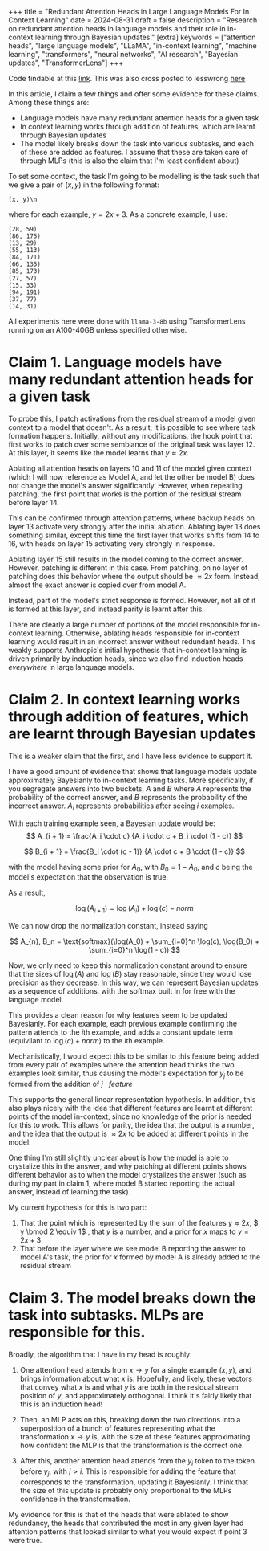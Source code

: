 +++
title = "Redundant Attention Heads in Large Language Models For In Context Learning"
date = 2024-08-31
draft = false
description = "Research on redundant attention heads in language models and their role in in-context learning through Bayesian updates."
[extra]
keywords = ["attention heads", "large language models", "LLaMA", "in-context learning", "machine learning", "transformers", "neural networks", "AI research", "Bayesian updates", "TransformerLens"]
+++

Code findable at this [link](https://github.com/skunnavakkam/redundant-attention-heads). This was also cross posted to lesswrong [here](https://www.lesswrong.com/posts/Q8KmWzbituyGCkSro/redundant-attention-heads-in-large-language-models-for-in)

In this article, I claim a few things and offer some evidence for these claims. Among these things are:
- Language models have many redundant attention heads for a given task
- In context learning works through addition of features, which are learnt through Bayesian updates
- The model likely breaks down the task into various subtasks, and each of these are added as features. I assume that these are taken care of through MLPs (this is also the claim that I'm least confident about)

To set some context, the task I'm going to be modelling is the task such that we give a pair of $(x, y)$ in the following format:

```
(x, y)\n
```

where for each example, $y = 2x + 3$. As a concrete example, I use:
```
(28, 59)
(86, 175)
(13, 29)
(55, 113)
(84, 171)
(66, 135)
(85, 173)
(27, 57)
(15, 33)
(94, 191)
(37, 77)
(14, 31)
```

All experiments here were done with `llama-3-8b` using TransformerLens running on an A100-40GB unless specified otherwise. 

# Claim 1. Language models have many redundant attention heads for a given task

To probe this, I patch activations from the residual stream of a model given context to a model that doesn't. As a result, it is possible to see where task formation happens. Initially, without any modifications, the hook point that first works to patch over some semblance of the original task was layer 12. At this layer, it seems like the model learns that $y \approx 2x$.

Ablating all attention heads on layers 10 and 11 of the model given context (which I will now reference as Model A, and let the other be model B) does not change the model's answer significantly. However, when repeating patching, the first point that works is the portion of the residual stream before layer 14. 

This can be confirmed through attention patterns, where backup heads on layer 13 activate very strongly after the initial ablation. Ablating layer 13 does something similar, except this time the first layer that works shifts from 14 to 16, with heads on layer 15 activating very strongly in response.

Ablating layer 15 still results in the model coming to the correct answer. However, patching is different in this case. From patching, on no layer of patching does this behavior where the output should be $\approx 2x$ form. Instead, almost the exact answer is copied over from model A. 

Instead, part of the model's strict response is formed. However, not all of it is formed at this layer, and instead parity is learnt after this. 

There are clearly a large number of portions of the model responsible for in-context learning. Otherwise, ablating heads responsible for in-context learning would result in an incorrect answer without redundant heads. This weakly supports Anthropic's initial hypothesis that in-context learning is driven primarily by induction heads, since we also find induction heads *everywhere* in large language models. 

# Claim 2. In context learning works through addition of features, which are learnt through Bayesian updates

This is a weaker claim that the first, and I have less evidence to support it. 

I have a good amount of evidence that shows that language models update approximately Bayesianly to in-context learning tasks. More specifically, if you segregate answers into two buckets, $A$ and $B$ where $A$ represents the probability of the correct answer, and $B$ represents the probability of the incorrect answer. $A_i$ represents probabilities after seeing $i$ examples. 

With each training example seen, a Bayesian update would be:
$$
A_{i + 1} = \frac{A_i \cdot c} {A_i \cdot c + B_i \cdot (1 - c)}
$$

$$
B_{i + 1} = \frac{B_i \cdot (c - 1)} {A \cdot c + B \cdot (1 - c)}
$$

with the model having some prior for $A_0$, with $B_0 = 1 - A_0$, and $c$ being the model's expectation that the observation is true.

As a result, 

$$
\log(A_{i + 1}) = \log(A_i) + \log(c) - norm
$$

We can now drop the normalization constant, instead saying

$$
A_{n}, B_n = \text{softmax}(\log(A_0) + \sum_{i=0}^n \log(c), \log(B_0) + \sum_{i=0}^n \log(1 - c))
$$

Now, we only need to keep this normalization constant around to ensure that the sizes of $\log(A)$ and $\log(B)$ stay reasonable, since they would lose precision as they decrease. In this way, we can represent Bayesian updates as a sequence of additions, with the softmax built in for free with the language model.

This provides a clean reason for why features seem to be updated Bayesianly. For each example, each previous example confirming the pattern attends to the $i$th example, and adds a constant update term (equivilant to $\log(c) + norm$) to the $i$th example. 

Mechanistically, I would expect this to be similar to this feature being added from every pair of examples where the attention head thinks the two examples look similar, thus causing the model's expectation for $y_j$ to be formed from the addition of $j \cdot feature$

This supports the general linear representation hypothesis. In addition, this also plays nicely with the idea that different features are learnt at different points of the model in-context, since no knowledge of the prior is needed for this to work. This allows for parity, the idea that the output is a number, and the idea that the output is $\approx 2x$ to be added at different points in the model.

One thing I'm still slightly unclear about is how the model is able to crystalize this in the answer, and why patching at different points shows different behavior as to when the model crystalizes the answer (such as during my part in claim 1, where model B started reporting the actual answer, instead of learning the task).

My current hypothesis for this is two part:
1. That the point which is represented by the sum of the features $y \approx 2x$, $ y \bmod 2 \equiv 1$ , that $y$ is a number, and a prior for $x$ maps to $y = 2x + 3$
2. That before the layer where we see model B reporting the answer to model A's task, the prior for $x$ formed by model A is already added to the residual stream

# Claim 3. The model breaks down the task into subtasks. MLPs are responsible for this.

Broadly, the algorithm that I have in my head is roughly:

1. One attention head attends from $x \to y$ for a single example $(x, y)$, and brings information about what $x$ is. Hopefully, and likely, these vectors that convey what $x$ is and what $y$ is are both in the residual stream position of $y$, and approximately orthogonal. I think it's fairly likely that this is an induction head!

2. Then, an MLP acts on this, breaking down the two directions into a superposition of a bunch of features representing what the transformation $x \to y$ is, with the size of these features approximating how confident the MLP is that the transformation is the correct one.

3. After this, another attention head attends from the $y_i$ token to the token before $y_j$, with $j > i$. This is responsible for adding the feature that corresponds to the transformation, updating it Bayesianly. I think that the size of this update is probably only proportional to the MLPs confidence in the transformation.

My evidence for this is that of the heads that were ablated to show redundancy, the heads that contributed the most in any given layer had attention patterns that looked similar to what you would expect if point 3 were true. 
